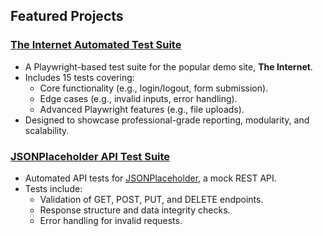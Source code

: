 ## Featured Projects
### [The Internet Automated Test Suite](https://github.com/tulloch022/automating-theinternet)
- A Playwright-based test suite for the popular demo site, **The Internet**.
- Includes 15 tests covering:
  - Core functionality (e.g., login/logout, form submission).
  - Edge cases (e.g., invalid inputs, error handling).
  - Advanced Playwright features (e.g., file uploads).
- Designed to showcase professional-grade reporting, modularity, and scalability.



### [JSONPlaceholder API Test Suite](https://github.com/tulloch022/automating-jsonapi)
- Automated API tests for [JSONPlaceholder](https://jsonplaceholder.typicode.com/), a mock REST API.
- Tests include:
  - Validation of GET, POST, PUT, and DELETE endpoints.
  - Response structure and data integrity checks.
  - Error handling for invalid requests.
